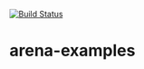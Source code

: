 [![Build Status](https://travis-ci.org/faloi/arena-examples-mirror.svg)](https://travis-ci.org/faloi/arena-examples-mirror)

# arena-examples